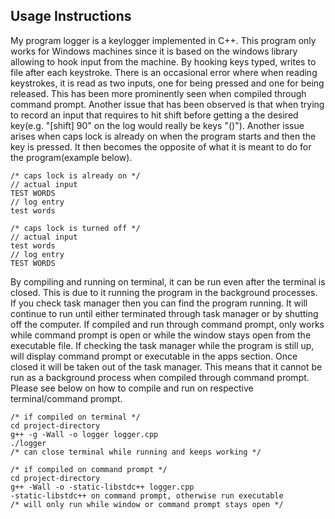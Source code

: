 ## Usage Instructions

My program logger is a keylogger implemented in C++. This program only works for Windows machines since it is based on the windows library allowing to hook input from the machine. By hooking keys typed, writes to file after each keystroke. There is an occasional error where when reading keystrokes, it is read as two inputs, one for being pressed and one for being released. This has been more prominently seen when compiled through command prompt. Another issue that has been observed is that when trying to record an input that requires to hit shift before getting a the desired key(e.g. "[shift] 90" on the log would really be keys "()"). Another issue arises when caps lock is already on when the program starts and then the key is pressed. It then becomes the opposite of what it is meant to do for the program(example below).

```
/* caps lock is already on */
// actual input
TEST WORDS
// log entry
test words
```
```
/* caps lock is turned off */
// actual input
test words
// log entry
TEST WORDS
```

By compiling and running on terminal, it can be run even after the terminal is closed. This is due to it running the program in the background processes. If you check task manager then you can find the program running. It will continue to run until either terminated through task manager or by shutting off the computer. If compiled and run through command prompt, only works while command prompt is open or while the window stays open from the executable file. If checking the task manager while the program is still up, will display command prompt or executable in the apps section. Once closed it will be taken out of the task manager. This means that it cannot be run as a background process when compiled through command prompt. Please see below on how to compile and run on respective terminal/command prompt.

```
/* if compiled on terminal */
cd project-directory
g++ -g -Wall -o logger logger.cpp
./logger
/* can close terminal while running and keeps working */
```
```
/* if compiled on command prompt */
cd project-directory
g++ -Wall -o -static-libstdc++ logger.cpp
-static-libstdc++ on command prompt, otherwise run executable
/* will only run while window or command prompt stays open */
```
